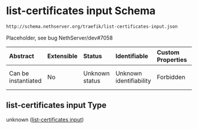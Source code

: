 # list-certificates input Schema

```txt
http://schema.nethserver.org/traefik/list-certificates-input.json
```

Placeholder, see bug NethServer/dev#7058

| Abstract            | Extensible | Status         | Identifiable            | Custom Properties | Additional Properties | Access Restrictions | Defined In                                                                                  |
| :------------------ | :--------- | :------------- | :---------------------- | :---------------- | :-------------------- | :------------------ | :------------------------------------------------------------------------------------------ |
| Can be instantiated | No         | Unknown status | Unknown identifiability | Forbidden         | Allowed               | none                | [list-certificates-input.json](traefik/list-certificates-input.json "open original schema") |

## list-certificates input Type

unknown ([list-certificates input](list-certificates-input.md))
